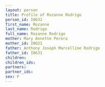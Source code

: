 ```yaml
---
layout: person
title: Profile of Rozanne Rodrigo
person_id: I0632
first_name: Rozanne
last_name: Rodrigo
full_name: Rozanne Rodrigo
mother: Mary Annette Perera
mother_id: I0621
father: Anthony Joseph Marcelline Rodrigo
father_id: I0631
children:
children_ids:
partners:
partner_ids:
sex: F
---
```



